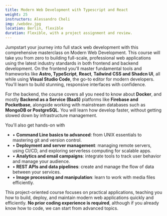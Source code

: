 ```yaml
---
title: Modern Web Development with Typescript and React
weight: 25
instructors: Alessandro Cheli
img: /webdev.jpg
location: Berlin, flexible
duration: Flexible, with a project assignment and review.
---
```


Jumpstart your journey into full stack web development with this comprehensive masterclass on Modern Web Development.
This course will take you from zero to building full-scale, professional web applications using the latest industry standards in both frontend and backend development.
On the frontend you'll master fundamental tools and frameworks like **Astro, TypeScript**, **React**, **Tailwind CSS and Shadcn UI**, all while using **Visual Studio Code**, the go-to editor for modern developers. You'll learn to build stunning, responsive interfaces with confidence.

For the backend, the course covers all you need to know about **Docker**, and mostly **Backend as a Service (BaaS)** platforms like **Firebase and Pocketbase**, alongside working with mainstream databases such as **MongoDB or PostgreSQL**. You will learn how develop faster, without getting slowed down by infrastructure management.

You'll also get hands-on with

- • **Command Line basics to advanced**: from UNIX essentials to mastering git and version control.
- • **Deployment and server management**: managing remote servers, using CI/CD, and exploring serverless computing for scalable apps.
- • **Analytics and email campaigns**: integrate tools to track user behavior and manage your audience.
- • **REST APIs and data pipelines**: create and manage the flow of data between your services.
- • **Image processing and manipulation**: learn to work with media files efficiently.

This project-oriented course focuses on practical applications, teaching you how to build, deploy, and maintain modern web applications quickly and efficiently.
**No prior coding experience is required**, although if you already know how to code, we can start from advanced topics.
